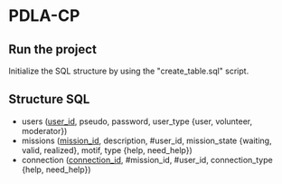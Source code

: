 # PDLA-CP

## Run the project
Initialize the SQL structure by using the "create_table.sql" script.

## Structure SQL
- users (<u>user_id</u>, pseudo, password, user_type {user, volunteer, moderator})
- missions (<u>mission_id</u>, description, #user_id, mission_state {waiting, valid, realized}, motif, type {help, need_help})
- connection (<u>connection_id</u>, #mission_id, #user_id, connection_type {help, need_help})